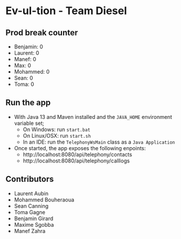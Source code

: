 # Ev-ul-tion - Team Diesel

## Prod break counter
- Benjamin: 0
- Laurent: 0
- Manef: 0
- Max: 0
- Mohammed: 0
- Sean: 0
- Toma: 0

## Run the app
* With Java 13 and Maven installed and the `JAVA_HOME` environment variable set;
  * On Windows: run `start.bat`
  * On Linux/OSX: run `start.sh`
  * In an IDE: run the `TelephonyWsMain` class as a `Java Application`
* Once started, the app exposes the following enpoints:
  * http://localhost:8080/api/telephony/contacts
  * http://localhost:8080/api/telephony/calllogs


## Contributors

- Laurent Aubin
- Mohammed Bouheraoua
- Sean Canning
- Toma Gagne
- Benjamin Girard
- Maxime Sgobba
- Manef Zahra
